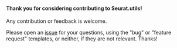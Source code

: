 #### Thank you for considering contributing to Seurat.utils!  

Any contribution or feedback is welcome.   

Please open an [issue](https://github.com/vertesy/Seurat.utils/issues) for your questions, using the "bug" or "feature request" templates, or neither, if they are not relevant. Thanks!
